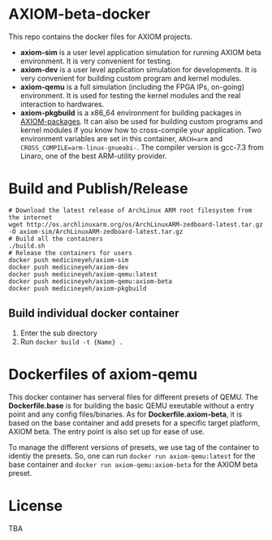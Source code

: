 # AXIOM-beta-docker
This repo contains the docker files for AXIOM projects.
* __axiom-sim__ is a user level application simulation for running AXIOM beta environment. It is very convenient for testing.
* __axiom-dev__ is a user level application simulation for developments. It is very convenient for building custom program and kernel modules.
* __axiom-qemu__ is a full simulation (including the FPGA IPs, on-going) environment. It is used for testing the kernel modules and the real interaction to hardwares.
* __axiom-pkgbuild__ is a x86_64 environment for building packages in [AXIOM-packages](https://github.com/axiom-PR-playground/AXIOM-packages). It can also be used for building custom programs and kernel modules if you know how to cross-compile your application. Two environment variables are set in this container, `ARCH=arm` and `CROSS_COMPILE=arm-linux-gnueabi-`. The compiler version is gcc-7.3 from Linaro, one of the best ARM-utility provider.

# Build and Publish/Release
```
# Download the latest release of ArchLinux ARM root filesystem from the internet
wget http://os.archlinuxarm.org/os/ArchLinuxARM-zedboard-latest.tar.gz -O axiom-sim/ArchLinuxARM-zedboard-latest.tar.gz
# Build all the containers
./build.sh
# Release the containers for users
docker push medicineyeh/axiom-sim
docker push medicineyeh/axiom-dev
docker push medicineyeh/axiom-qemu:latest
docker push medicineyeh/axiom-qemu:axiom-beta
docker push medicineyeh/axiom-pkgbuild
```

## Build individual docker container
1. Enter the sub directory
2. Run `docker build -t {Name} .`

# Dockerfiles of axiom-qemu
This docker container has serveral files for different presets of QEMU.
The __Dockerfile.base__ is for building the basic QEMU exeutable without a entry point and any config files/binaries.
As for __Dockerfile.axiom-beta__, it is based on the base container and add presets for a specific target platform, AXIOM beta. The entry point is also set up for ease of use.

To manage the different versions of presets, we use tag of the container to identiy the presets. So, one can run `docker run axiom-qemu:latest` for the base container and `docker run axiom-qemu:axiom-beta` for the AXIOM beta preset.

# License
TBA
